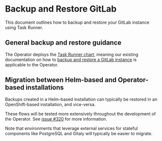 # Backup and Restore GitLab

This document outlines how to backup and restore your GitLab instance using Task Runner.

## General backup and restore guidance

The Operator deploys the [Task Runner chart](https://docs.gitlab.com/charts/charts/gitlab/task-runner/), meaning
our existing documentation on how to [backup and restore a GitLab instance](https://docs.gitlab.com/charts/backup-restore/)
is applicable to the Operator.

## Migration between Helm-based and Operator-based installations

Backups created in a Helm-based installation can typically be restored in an OpenShift-based installation,
and vice-versa.

These flows will be tested more extensively throughout the development of the Operator. See
[issue #320](https://gitlab.com/gitlab-org/cloud-native/gitlab-operator/-/issues/320) for more information.

Note that environments that leverage external services for stateful components like PostgreSQL and Gitaly
will typically be easier to migrate.
